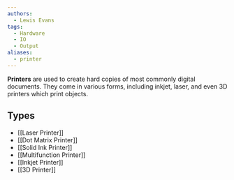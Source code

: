 ```yaml
---
authors:
  - Lewis Evans
tags:
  - Hardware
  - IO
  - Output
aliases:
  - printer
---
```

**Printers** are used to create hard copies of most commonly digital documents. They come in various forms, including inkjet, laser, and even 3D printers which print objects.

## Types
- [[Laser Printer]]
- [[Dot Matrix Printer]]
- [[Solid Ink Printer]]
- [[Multifunction Printer]]
- [[Inkjet Printer]]
- [[3D Printer]]